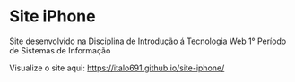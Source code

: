 # Site iPhone
Site desenvolvido na Disciplina de Introdução á Tecnologia Web 1° Período de Sistemas de Informação

Visualize o site aqui: https://italo691.github.io/site-iphone/
